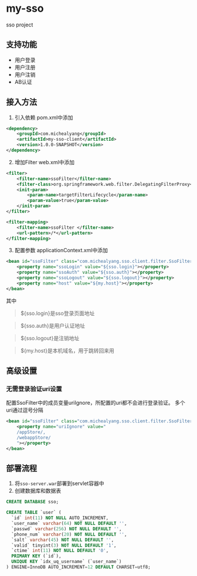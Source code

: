# my-sso
sso project


## 支持功能
* 用户登录
* 用户注册
* 用户注销
* AB认证


## 接入方法

1. 引入依赖
pom.xml中添加
```xml
<dependency>
    <groupId>com.michealyang</groupId>
    <artifactId>my-sso-client</artifactId>
    <version>1.0.0-SNAPSHOT</version>
</dependency>
```
2. 增加Filter
web.xml中添加
```xml
<filter>
    <filter-name>ssoFilter</filter-name>
    <filter-class>org.springframework.web.filter.DelegatingFilterProxy</filter-class>
    <init-param>
        <param-name>targetFilterLifecycle</param-name>
        <param-value>true</param-value>
    </init-param>
</filter>

<filter-mapping>
    <filter-name>ssoFilter </filter-name>
    <url-pattern>/*</url-pattern>
</filter-mapping>
```
3. 配置参数
applicationContext.xml中添加
```xml
<bean id="ssoFilter" class="com.michealyang.sso.client.filter.SsoFilter">
    <property name="ssoLogin" value="${sso.login}"></property>
    <property name="ssoAuth" value="${sso.auth}"></property>
    <property name="ssoLogout" value="${sso.logout}"></property>
    <property name="host" value="${my.host}"></property>
</bean>
```
其中
> ${sso.login}是sso登录页面地址

> ${sso.auth}是用户认证地址

> ${sso.logout}是注销地址

> ${my.host}是本机域名，用于跳转回来用

## 高级设置
### 无需登录验证uri设置
配置SsoFilter中的成员变量uriIgnore，所配置的uri都不会进行登录验证。
多个uri通过逗号分隔
```xml
<bean id="ssoFilter" class="com.michealyang.sso.client.filter.SsoFilter">
    <property name="uriIgnore" value="
    /appStore/,
    /webappStore/
    "></property>
</bean>
```

## 部署流程
1. 将`sso-server.war`部署到servlet容器中
2. 创建数据库和数据表
```sql
CREATE DATABASE sso;

CREATE TABLE `user` (
  `id` int(11) NOT NULL AUTO_INCREMENT,
  `user_name` varchar(64) NOT NULL DEFAULT '',
  `passwd` varchar(256) NOT NULL DEFAULT '',
  `phone_num` varchar(20) NOT NULL DEFAULT '',
  `salt` varchar(45) NOT NULL DEFAULT '',
  `valid` tinyint(3) NOT NULL DEFAULT '1',
  `ctime` int(11) NOT NULL DEFAULT '0',
  PRIMARY KEY (`id`),
  UNIQUE KEY `idx_uq_username` (`user_name`)
) ENGINE=InnoDB AUTO_INCREMENT=12 DEFAULT CHARSET=utf8;
```

